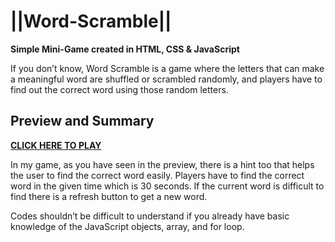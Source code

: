 # ||Word-Scramble||
**Simple Mini-Game created in HTML, CSS &amp; JavaScript**

If you don’t know, Word Scramble is a game where the letters that can make a meaningful word are shuffled or scrambled randomly, and players have to find out the correct word using those random letters.

## Preview and Summary
[**CLICK HERE TO PLAY**](https://prachit082.github.io/Word-Scramble/)

In my game, as you have seen in the preview, there is a hint too that helps the user to find the correct word easily. 
Players have to find the correct word in the given time which is 30 seconds. 
If the current word is difficult to find there is a refresh button to get a new word.

Codes shouldn’t be difficult to understand if you already have basic knowledge of the JavaScript objects, array, and for loop.
